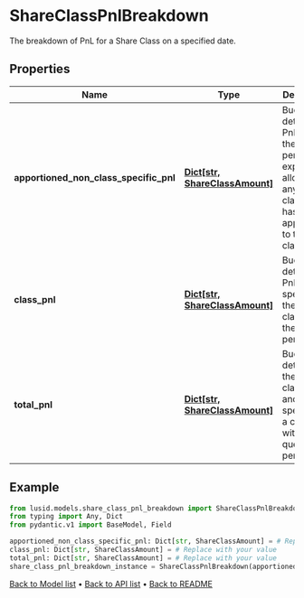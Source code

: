 # ShareClassPnlBreakdown

The breakdown of PnL for a Share Class on a specified date.
## Properties
Name | Type | Description | Notes
------------ | ------------- | ------------- | -------------
**apportioned_non_class_specific_pnl** | [**Dict[str, ShareClassAmount]**](ShareClassAmount.md) | Bucket of detail for PnL within the queried period not explicitly allocated to any share class but has been apportioned to the share class. | 
**class_pnl** | [**Dict[str, ShareClassAmount]**](ShareClassAmount.md) | Bucket of detail for PnL specific to the share class within the queried period. | 
**total_pnl** | [**Dict[str, ShareClassAmount]**](ShareClassAmount.md) | Bucket of detail for the sum of class PnL and PnL not specific to a class within the queried period. | 
## Example

```python
from lusid.models.share_class_pnl_breakdown import ShareClassPnlBreakdown
from typing import Any, Dict
from pydantic.v1 import BaseModel, Field

apportioned_non_class_specific_pnl: Dict[str, ShareClassAmount] = # Replace with your value
class_pnl: Dict[str, ShareClassAmount] = # Replace with your value
total_pnl: Dict[str, ShareClassAmount] = # Replace with your value
share_class_pnl_breakdown_instance = ShareClassPnlBreakdown(apportioned_non_class_specific_pnl=apportioned_non_class_specific_pnl, class_pnl=class_pnl, total_pnl=total_pnl)

```

[Back to Model list](../README.md#documentation-for-models) &#8226; [Back to API list](../README.md#documentation-for-api-endpoints) &#8226; [Back to README](../README.md)

